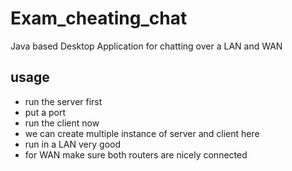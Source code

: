 # Exam_cheating_chat
Java based Desktop Application for chatting over a LAN and WAN
## usage 
* run the server first
* put a port 
* run the client now 
* we can create multiple instance of server and client here
* run in a LAN very good
* for WAN make sure both routers are nicely connected
